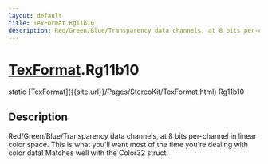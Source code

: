 ```yaml
---
layout: default
title: TexFormat.Rg11b10
description: Red/Green/Blue/Transparency data channels, at 8 bits per-channel in linear color space. This is what you'll want most of the time you're dealing with color data! Matches well with the Color32 struct.
---
```

# [TexFormat]({{site.url}}/Pages/StereoKit/TexFormat.html).Rg11b10

<div class='signature' markdown='1'>
static [TexFormat]({{site.url}}/Pages/StereoKit/TexFormat.html) Rg11b10
</div>

## Description
Red/Green/Blue/Transparency data channels, at 8 bits
per-channel in linear color space. This is what you'll want most
of the time you're dealing with color data! Matches well with the
Color32 struct.

